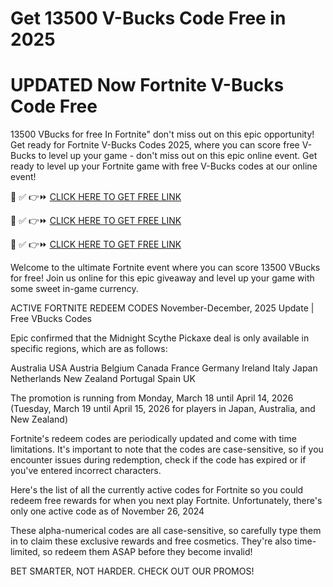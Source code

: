 # Get 13500 V-Bucks Code Free in 2025
# UPDATED Now Fortnite V-Bucks Code Free
13500 VBucks for free In Fortnite" don't miss out on this epic opportunity! Get ready for Fortnite V-Bucks Codes 2025, where you can score free V-Bucks to level up your game - don't miss out on this epic online event. Get ready to level up your Fortnite game with free V-Bucks codes at our online event!

📌 ✅ 👉⏩ [CLICK HERE TO GET FREE LINK ](https://appbitly.com/Fortnite-V-Bucks-2025)

📌 ✅ 👉⏩ [CLICK HERE TO GET FREE LINK ](https://appbitly.com/Fortnite-V-Bucks-2025)

📌 ✅ 👉⏩ [CLICK HERE TO GET FREE LINK ](https://appbitly.com/Fortnite-V-Bucks-2025)

Welcome to the ultimate Fortnite event where you can score 13500 VBucks for free! Join us online for this epic giveaway and level up your game with some sweet in-game currency.

ACTIVE FORTNITE REDEEM CODES November-December, 2025 Update | Free VBucks Codes

Epic confirmed that the Midnight Scythe Pickaxe deal is only available in specific regions, which are as follows:

Australia USA Austria Belgium Canada France Germany Ireland Italy Japan Netherlands New Zealand Portugal Spain UK

The promotion is running from Monday, March 18 until April 14, 2026 (Tuesday, March 19 until April 15, 2026 for players in Japan, Australia, and New Zealand)

Fortnite's redeem codes are periodically updated and come with time limitations. It's important to note that the codes are case-sensitive, so if you encounter issues during redemption, check if the code has expired or if you've entered incorrect characters.

Here's the list of all the currently active codes for Fortnite so you could redeem free rewards for when you next play Fortnite. Unfortunately, there's only one active code as of November 26, 2024

These alpha-numerical codes are all case-sensitive, so carefully type them in to claim these exclusive rewards and free cosmetics. They're also time-limited, so redeem them ASAP before they become invalid!

BET SMARTER, NOT HARDER. CHECK OUT OUR PROMOS!
